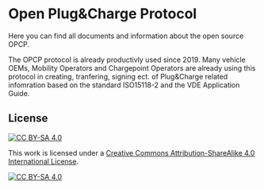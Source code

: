 # Open Plug&Charge Protocol

Here you can find all documents and information about the open source OPCP.

The OPCP protocol is already productivly used since 2019. Many vehicle OEMs, Mobility Operators and Chargepoint Operators are already using this protocol in creating, tranfering, signing ect. of Plug&Charge related infomration based on the standard ISO15118-2 and the VDE Application Guide.




## License
[![CC BY-SA 4.0][cc-by-sa-shield]][cc-by-sa]

This work is licensed under a [Creative Commons Attribution-ShareAlike 4.0
International License][cc-by-sa].

[![CC BY-SA 4.0][cc-by-sa-image]][cc-by-sa]

[cc-by-sa]: http://creativecommons.org/licenses/by-sa/4.0/
[cc-by-sa-image]: https://licensebuttons.net/l/by-sa/4.0/88x31.png
[cc-by-sa-shield]: https://img.shields.io/badge/License-CC%20BY--SA%204.0-lightgrey.svg

